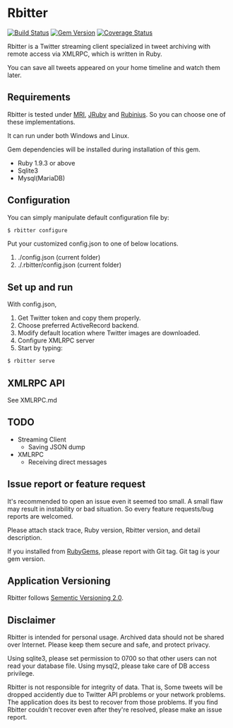 # Rbitter #
[![Build Status](https://travis-ci.org/nidev/rbitter.svg?branch=master)](https://travis-ci.org/nidev/rbitter)
[![Gem Version](https://badge.fury.io/rb/rbitter.svg)](http://badge.fury.io/rb/rbitter)
[![Coverage Status](https://coveralls.io/repos/nidev/rbitter/badge.svg?branch=master)](https://coveralls.io/r/nidev/rbitter?branch=master)

Rbitter is a Twitter streaming client specialized in tweet archiving with remote access via XMLRPC, which is written in Ruby.

You can save all tweets appeared on your home timeline and watch them later.

## Requirements ##
Rbitter is tested under [MRI](https://www.ruby-lang.org), [JRuby](http://jruby.org) and [Rubinius](http://rubini.us). So you can choose one of these implementations.

It can run under both Windows and Linux.

Gem dependencies will be installed during installation of this gem.

* Ruby 1.9.3 or above
* Sqlite3
* Mysql(MariaDB)

## Configuration ##
You can simply manipulate default configuration file by:

```bash
$ rbitter configure
```

Put your customized config.json to one of below locations.

1. ./config.json (current folder)
2. ./.rbitter/config.json (current folder)

## Set up and run ##
With config.json,

1. Get Twitter token and copy them properly.
2. Choose preferred ActiveRecord backend.
3. Modify default location where Twitter images are downloaded.
4. Configure XMLRPC server
5. Start by typing:

```bash
$ rbitter serve
```
## XMLRPC API ##

See XMLRPC.md

## TODO ##
* Streaming Client
  * Saving JSON dump
* XMLRPC
  * Receiving direct messages

## Issue report or feature request ##
It's recommended to open an issue even it seemed too small. A small flaw may result in instability or bad situation. So every feature requests/bug reports are welcomed.

Please attach stack trace, Ruby version, Rbitter version, and detail description.

If you installed from [RubyGems], please report with Git tag. Git tag is your gem version.

[RubyGems]: https://rubygems.org

## Application Versioning ##
Rbitter follows [Sementic Versioning 2.0](http://semver.org/spec/v2.0.0.html).

## Disclaimer ##
Rbitter is intended for personal usage. Archived data should not be shared over Internet. Please keep them secure and safe, and protect privacy.

Using sqlite3, please set permission to 0700 so that other users can not read your database file. Using mysql2, please take care of DB access privilege.

Rbitter is not responsible for integrity of data. That is, Some tweets will be dropped accidently due to Twitter API problems or your network problems. The application does its best to recover from those problems. If you find Rbitter couldn't recover even after they're resolved, please make an issue report.

